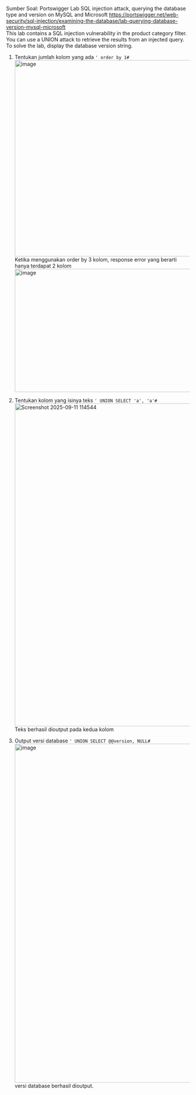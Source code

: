 Sumber Soal:
Portswigger Lab SQL injection attack, querying the database type and version on MySQL and Microsoft
https://portswigger.net/web-security/sql-injection/examining-the-database/lab-querying-database-version-mysql-microsoft
<br />
 This lab contains a SQL injection vulnerability in the product category filter. You can use a UNION attack to retrieve the results from an injected query.
To solve the lab, display the database version string. 

1. Tentukan jumlah kolom yang ada `' order by 1#`
   <img width="1373" height="537" alt="image" src="https://github.com/user-attachments/assets/fea2887b-41b3-4dd1-8216-3a08a91895c6" /> <br />
   Ketika menggunakan order by 3 kolom, response error yang berarti hanya terdapat 2 kolom <br />
    <img width="1189" height="337" alt="image" src="https://github.com/user-attachments/assets/cc2b9032-6cce-4a7e-a827-ed15c4baeef4" />

2. Tentukan kolom yang isinya teks `' UNION SELECT 'a', 'a'#` <br />
    <img width="1472" height="883" alt="Screenshot 2025-09-11 114544" src="https://github.com/user-attachments/assets/24a1d3e0-4580-4adc-9654-a156a071803e" /> <br />
    Teks berhasil dioutput pada kedua kolom

3. Output versi database `' UNION SELECT @@version, NULL#` <br />
    <img width="1838" height="927" alt="image" src="https://github.com/user-attachments/assets/08b6b43a-80bc-4510-b761-f80b51bec6f8" /> <br />
    versi database berhasil dioutput.
